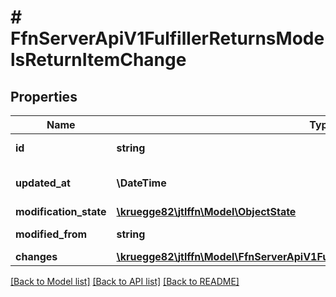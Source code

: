 # # FfnServerApiV1FulfillerReturnsModelsReturnItemChange

## Properties

Name | Type | Description | Notes
------------ | ------------- | ------------- | -------------
**id** | **string** |  | [optional] [readonly]
**updated_at** | **\DateTime** | Last updated at datetime | [optional] [readonly]
**modification_state** | [**\kruegge82\jtlffn\Model\ObjectState**](ObjectState.md) |  | [optional]
**modified_from** | **string** |  | [optional] [readonly]
**changes** | [**\kruegge82\jtlffn\Model\FfnServerApiV1FulfillerReturnsModelsChangedReturnItem**](FfnServerApiV1FulfillerReturnsModelsChangedReturnItem.md) |  | [optional]

[[Back to Model list]](../../README.md#models) [[Back to API list]](../../README.md#endpoints) [[Back to README]](../../README.md)
